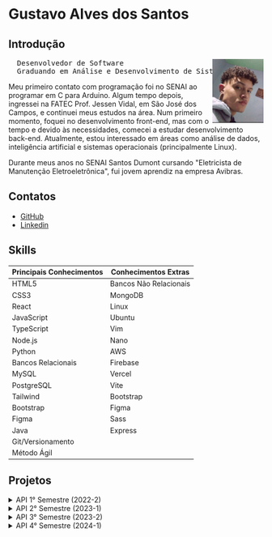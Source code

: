 # Gustavo Alves dos Santos

## Introdução
<img align="right" src="./assets/pfp.jpeg" alt="foto" width="20%" >
<p>
<pre>
  Desenvolvedor de Software   
  Graduando em Análise e Desenvolvimento de Sistemas
</pre>
</p>
 

Meu primeiro contato com programação foi no SENAI ao programar em C para Arduino. Algum tempo depois, ingressei na FATEC Prof. Jessen Vidal, em São José dos Campos, e continuei meus estudos na área. Num primeiro momento, foquei no desenvolvimento front-end, mas com o tempo e devido às necessidades, comecei a estudar desenvolvimento back-end. Atualmente, estou interessado em áreas como análise de dados, inteligência artificial e sistemas operacionais (principalmente Linux).


Durante meus anos no SENAI Santos Dumont cursando "Eletricista de Manutenção Eletroeletrônica", fui jovem aprendiz na empresa Avibras.

## Contatos
- [GitHub](https://github.com/ogustavoalves)
- [Linkedin](https://www.linkedin.com/in/ogustavoalves/)

## Skills

| **Principais Conhecimentos** | **Conhecimentos Extras**  |
|-----------------------------|--------------------------|
| HTML5                       | Bancos Não Relacionais   |
| CSS3                        | MongoDB                  |
| React                       | Linux                    |
| JavaScript                  | Ubuntu                   |
| TypeScript                  | Vim                      |
| Node.js                     | Nano                     |
| Python                      | AWS                      |
| Bancos Relacionais          | Firebase                 |
| MySQL                       | Vercel                   |
| PostgreSQL                  | Vite                     |
| Tailwind                    | Bootstrap                |
| Bootstrap                   | Figma                    |
| Figma                       | Sass                     |
| Java                        | Express                  |
| Git/Versionamento           |                          |
| Método Ágil                 |                          |

## Projetos

<details> 
<summary>API 1° Semestre (2022-2)</summary>

**Data:** *Agosto/2022*</br></br>
**Empresa:** *FATEC São José dos Campos - SP* Prof° Antônio Egydio São Tiago Graça </br></br>
**Desafio:** Realizar a identificação de falhas nos equipamentos dos laboratórios de informática da FATEC-SJC, visando a abertura de solicitações internas para que as devidas correções sejam aplicadas de forma ágil e eficaz.</br></br>
**Solução:** Para resolver o problema sugerido, criamos uma solução que facilita a abertura de chamados para o tecnico, e tambem possibilita a vizualização rapida do tecnico para saber quais maquinas estão em cada sala, e tambem seu estado, podendo ser personalizado</br></br>

A problemática apresentada era fazer o mapeamento dos computadores da FATEC que precisassem de manutenção, exibindo-os num layout que mimetizasse os laboratórios.

A equipe chegou à seguinte solução:

**Requisitos**
- [x] Página Home
- [x] Páginas dos Laboratórios (3° e 4° andar)
- [x] Página do Técnico
- [x] Funções referentes ao login do Técnico
- [x] Implementação do Flask
- [x] Responsividade



### Imagens do Projeto
 
<img src="./assets/mvp-sprint4.gif" alt="aplicação rodando">

Para mais informações:  
[GitHub](https://github.com/ogustavoalves/API_MirageGroup)

#### Tecnologias Utilizadas

| Nome       | Descrição                                              |
|------------|--------------------------------------------------------|
| HTML5      | Estruturação de páginas Web                                             |
| CSS3       | Estilização das páginas Web                                             |
| JavaScript | Adicionar dinamismo/comportamento às páginas                            |
| Bootstrap  | Framework CSS que torna a estilização mais fácil e rápida               |
| Python     | Linguagem de programação usada no backend da aplicação                  |
| Flask      | Microframework web usado como estrutura/base da aplicação em si, facilitando o desenvolvimento como um todo |
| MySQL      | Banco de dados relacional usado para guardar estados dos usuários e login do técnico |
| Heroku     | Serviço usado para hospedar o backend da aplicação                      |
| GitHub     | Usado para o versionamento da aplicação                                 |
| Figma      | Usado para desenvolver o MVP do projeto                                 |

### Contribuições Pessoais

Na sessão de controle de chamados, fui responsável por exibir os cards destes e filtrá-los entre resolvidos e não resolvidos, atribuindo-lhes cores específicas para facilitar o entendimento do usuário, isso foi feito usando JavaScript DOM, manipulando o HTML e CSS. No geral, minha participação prática nesse projeto foi mínima devido às minhas skills, que eram inferiores às dos meus colegas de equipe, então me reservei a dar suporte e fornecer/avaliar ideias com o time. 

### Hard Skills

| Skill          |  Proficiência |  Descrição                                                |
|----------------|---------------|-----------------------------------------------------------|
| HTML5          | 9/10 | Estruturar páginas Web, utilizar elementos semânticos e aplicar técnicas de formatação e layout. |
| CSS3           | 9/10 | Estilizar páginas web aplicando técnicas de layout responsivo. |
| JavaScript DOM | 6/10 | Usar o JavaScript DOM para alterar elementos na aplicação web e exibir dinamicamente o conteúdo desejado. |
| Git            | 8/10 | Trabalhar com versionamento de código, dividindo o projeto em branches para melhor organização. |

### Soft Skills

- **Comunicação**:  
  - Aprimorei minha capacidade de comunicar ideias com clareza e ouvir ativamente meus colegas de equipe em busca de consenso e soluções para os problemas impostos. Exemplo: quando precisávamos decidir o que seria melhor exibir na página inicial do app, concluímos que um "tutorial" de uso seria uma ótima escolha.
  
- **Trabalho em equipe**:  
  - Desenvolvi uma melhor aptidão para trabalhar em equipe, combinando meus esforços com os dos outros e compensando falhas e fraquezas do grupo. Exemplo: ao decidir quais membros da equipe atuariam melhor no front-end e quais no back-end.
  
- **Resolução de problemas**:  
  - Minha forma de enxergar problemas e apresentar soluções foi grandemente aprimorada. Tornei-me capaz de abordar um desafio grande, quebrando-o em partes menores e solucionando-as gradualmente. Também aprendi a priorizar soluções, focando naquelas que trariam maior valor ao cliente ou à pessoa com o problema.

</details>


<details> 
<summary>API 2° Semestre (2023-1)</summary>

**Data:** *Fevereiro/2023*</br></br>
**Empresa:** *FATEC São José dos Campos - SP* Prof°: Giuliano Araújo Bertoti</br></br>
**Desafio:** Foi solicitado criar um aplicativo desktop para que professores pudessem gerenciar o fluxo escolar em sala de aula, levando em consideração alguns detalhes como falta de conexão com internet.</br></br>
**Solução:** <br>
A equipe chegou à seguinte solução:



**Requisitos**
- [x] Tela Home/"Visão Geral"
- [x] Tela de Aluno
- [x] Tela de Atividade
- [x] Tela de Notas
- [x] Cadastro de Turmas
- [x] Cadastro de Alunos
- [x] Cadastro de Atividades
- [x] Cadastro de Notas 
- [x] Tela de Atividade

### Imagens do Projeto
 
<img src="https://github.com/MirageGroup/API_MirageGroup_2sem/assets/56747051/0679c30b-f9d5-464e-81de-0c84bfbf7ad9" alt="aplicação rodando">

Para mais informações:  
[GitHub](https://github.com/MirageGroup/API_MirageGroup_2sem)

#### Tecnologias Utilizadas

| Skill      |  Descrição                                                     |
|------------|----------------------------------------------------------------|
| Java       | Linguagem usada no backend da aplicação.                                |
| Java Swing | Biblioteca usada para criar interfaces de aplicações Java Desktop.      |
| MySQL      | Banco de dados relacional usado para armazenar as informações           |
| GitHub     | Usado para o versionamento da aplicação                                 |
| Figma      | Usado para desenvolver o MVP do projeto                                 |

### Contribuições Pessoais

Fui responsável pelo método que pegava o nome das atividades ("Assignments"), usando "Java ArrayList", detalhes mínimos na aparência do app e contribuí na modelagem do banco que é o MySQL.

### Hard Skills


| Skill      |  Proficiência |  Descrição                                                     |
|------------|---------------|----------------------------------------------------------------|
| Java       | 7/10 | Aprendi a desenvolver com a linguagem e a programar orientado a objetos.                                |
| Java Swing | 6/10 | Criar interfaces (GUI) de programas Java desktop.      |
| MySQL      | 8/10 | Desenvolvi melhor capacidade ao modelar banco.           |
| GitHub/Git | 9/10 | Realizar merge de uma branch "pessoal" à branch principal do projeto.                                 |

### Soft Skills

- **Comunicação**:  
  - Desenvolvi melhor capacidade de comunicar minhas falhas/necessidades com a equipe. Exemplo: ao solicitar mais tempo para focar em entender Orientação a Objetos e a biblioteca Java Swing.
  
- **Trabalho em equipe**:  
  - Aprimorei minha capacidade de trabalhar em equipe, aprendendo a dividir esforços e tarefas de acordo com as forças e capacidades de cada membro. Exemplo: quebrar tarefas práticas e de estudo conforme a aptidão de cada integrante com java e orientação a objetos.
  

- **Proatividade**:
  - Tornei-me capaz de identificar pontos onde minha atuação era necessária e agi sobre tal para ajudar minha equipe.
 
- **Flexibilidade**:
  - Pude aprender a reiniciar o projeto, lidando com a frustação mas sem desperdiçar tempo. Exemplo: ao ter de descartar as interfaces feitas com JavaFX e reiniciar com Java Swing

</details>


<details> 
<summary>API 3° Semestre (2023-2)</summary>

**Data:** *Agosto/2023*</br></br>
**Empresa:** *IONIC Health* </br></br>
**Desafio:** Desenvolver uma plataforma onde seja possível gerenciar processos e procedimentos relacionados a aplicação de ISOs na empresa.</br></br>
**Solução:** 

A equipe chegou à seguinte solução:

**Requisitos**
- [x] Página de Kanban
- [x] Cadastro de processos
- [x] Cadastro/Login de usuário
- [x] Cadastro de evidências
- [x] Responsividade



### Imagens do Projeto
 
<img src="https://camo.githubusercontent.com/a7c73675294403daa2efb06d117a5429bb44562b81ac7646fb7c15579929520f/68747470733a2f2f696d672e796f75747562652e636f6d2f76692f6c6332583667744a5674592f6d617872657364656661756c742e6a7067" alt="aplicação rodando">

Para mais informações:  
[GitHub](https://github.com/MirageGroup/API_MirageGroup_3sem)

#### Tecnologias Utilizadas

| Nome       |  Descrição                                                              |
|------------|-------------------------------------------------------------------------|
| NodeJs      | Framework para rodar JavaScript como linguagem de Backend                               |
| Typescript       | Superset do JavaScript.                                             |
| MySQL | Banco de dados relacional.                           |
| React     | Biblioteca JavaScript usada para criar páginas web dinâmicas.             |
| Figma     | Usado para criar o MVP do projeto.             |


### Contribuições Pessoais

Fui responsável pela criação da maior parte do protótipo no Figma e pela criação da estrutura da tela de Kanban onde usei React com JavaScript, mantendo minhas contribuições no Front-end do projeto.

### Hard Skills

| Skill     |  Proficiência |  Descrição   |
|-----------|------------------|---------|
| JavaScript | 8/10 | Aprendi a programar com JavaScript no Front, usando no React. |
| React      | 8/10 | Aprendi a desenvolver páginas web dinâmicas usando React . |
| Figma      | 9/10 | Tornei-me capaz de criar protótipos no Figma. |

### Soft Skills

- **Autonomia**:  
  - Fui capaz de ver as necessidades da equipe e os problemas do projeto e tomei a frente para aprender como resolvê-los e efetivamente resolver sem pedir auxílio dos meus colegas o tempo todo. Exemplo: ao criar o protótipo da plataforma no figma, ferramenta onde tinha pouquíssima experiência.
  

  
- **Desenvolver Soluções**:  
  - Tendo em mente o problema apresentado, aprendi a desenvolver a soluções pensando em ideias que abordam problemas semelhantes. Exemplo: quando sugeri a ideia de um Kanban como funcionalidade principal da plataforma.

</details>


<details> 
<summary>API 4° Semestre (2024-1)</summary>

**Data:** *Fevereiro/2024*</br></br>
**Empresa:** *SIATT* </br></br>
**Desafio:** Desenvolver uma aplicação que automatiza o agendamento de reuniões, integrando dados de diferentes fontes para gerenciar disponibilidades, formatos (presencial, online, híbrido) e níveis de permissão, além de gerar atas pré-preenchidas para otimizar o processo.</br></br>
**Solução:** 

A equipe chegou à seguinte solução:

**Requisitos**
- [x] Páginas: Home, Salas, Reuniões e Usuário;
- [x] Cadastro de: Reuniões e Usuários;
- [x] Funcionalidades relacionadas às reuniões (exclusão, deleção);
- [x] Responsividade.



### Imagens do Projeto
 
<img src="./assets/API4.jpeg" alt="aplicação rodando"  >

Para mais informações:  
[GitHub](https://github.com/MirageGroup/API_MirageGroup_4sem)

#### Tecnologias Utilizadas

| Nome             |  Descrição                |
|------------------|---------------------------|
| React            | Desenvolvimento da interface do usuário.                                    |
| TypeScript       | Linguagem utilizada para o desenvolvimento frontend e backend.              |
| Node.js          | Backend responsável por gerenciar as funcionalidades da aplicação.          |
| TypeORM          | Integração com o banco de dados para gerenciamento de informações.          |
| API do Zoom      | Conexão direta com o Zoom para facilitar a organização de reuniões virtuais.|
| AWS              | Hospedagem da aplicação e gerenciamento de serviços na nuvem.               |


### Contribuições Pessoais

Efetuei algumas alterações mínimas no carousel de reuniões e calendário, isso usando React com TypeScript. Também foi de minha autoria o protótipo da aplicação, no Figma.

### Hard Skills

| Skill     |  Proficiência |  Descrição   |
|-----------|------------------|---------|
| TypeScript | 6/10 | Aprimorei minha capacidade de desenvolver com TypeScript no front-end. |
| React      | 8/10 | Melhorei meu desenvolvimento de páginas web dinâmicas usando React. |
| Figma      | 9/10 | Tornei-me capaz de criar protótipos no Figma com mais eficiência e usando técnicas intermediárias. |


### Soft Skills

- **Pensamento em Terceira Pessoa (Usuário)**:  
  - Fui capaz de aprimorar minha habilidade de pôr-me no lugar de outro no caso, o usuário. Exemplo: ao desenvolver a UI do projeto precisei pensar em como o usuário agiria ao utilizar nossa plataforma.
  

</details>